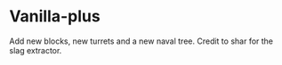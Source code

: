 # Vanilla-plus
 Add new blocks, new turrets and a new naval tree.
 Credit to shar for the slag extractor.
